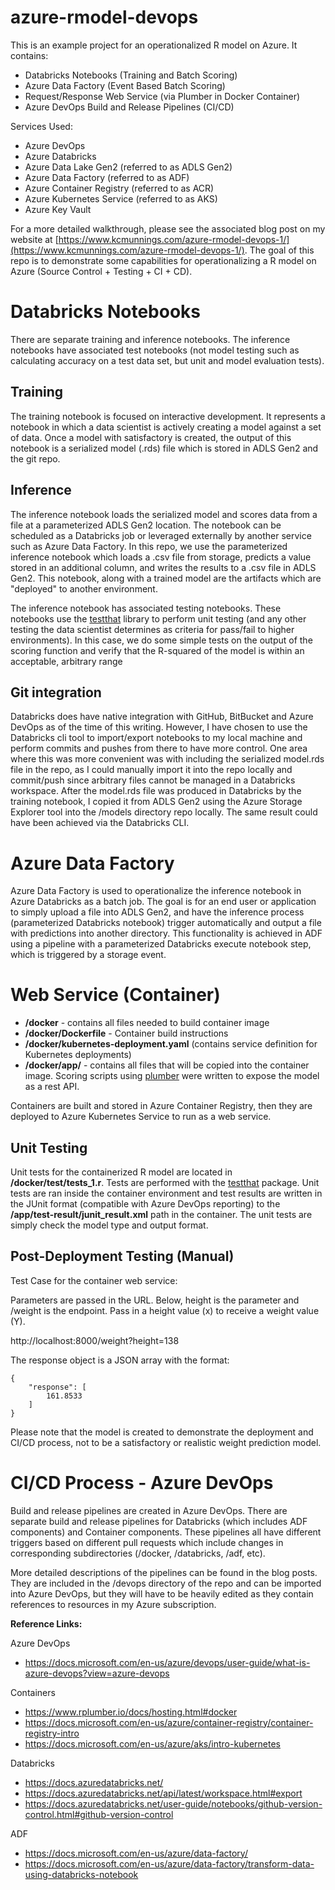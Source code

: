 # azure-rmodel-devops

This is an example project for an operationalized R model on Azure.  It contains:
- Databricks Notebooks (Training and Batch Scoring)
- Azure Data Factory (Event Based Batch Scoring)
- Request/Response Web Service (via Plumber in Docker Container)
- Azure DevOps Build and Release Pipelines (CI/CD)

Services Used:
- Azure DevOps
- Azure Databricks
- Azure Data Lake Gen2 (referred to as ADLS Gen2)
- Azure Data Factory (referred to as ADF)
- Azure Container Registry (referred to as ACR)
- Azure Kubernetes Service (referred to as AKS)
- Azure Key Vault

For a more detailed walkthrough, please see the associated blog post on my website at [https://www.kcmunnings.com/azure-rmodel-devops-1/](https://www.kcmunnings.com/azure-rmodel-devops-1/).  The goal of this repo is to demonstrate some capabilities for operationalizing a R model on Azure (Source Control + Testing + CI + CD).

# **Databricks Notebooks**

There are separate training and inference notebooks.  The inference notebooks have associated test notebooks (not model testing such as calculating accuracy on a test data set, but unit and model evaluation tests).

## Training

The training notebook is focused on interactive development.  It represents a notebook in which a data scientist is actively creating a model against a set of data.  Once a model with satisfactory is created, the output of this notebook is a serialized model (.rds) file which is stored in ADLS Gen2 and the git repo.

## Inference

The inference notebook loads the serialized model and scores data from a file at a parameterized ADLS Gen2 location.  The notebook can be scheduled as a Databricks job or leveraged externally by another service such as Azure Data Factory.  In this repo, we use the parameterized inference notebook which loads a .csv file from storage, predicts a value stored in an additional column, and writes the results to a .csv file in ADLS Gen2.  This notebook, along with a trained model are the artifacts which are "deployed" to another environment.

The inference notebook has associated testing notebooks.  These notebooks use the [testthat](https://testthat.r-lib.org/) library to perform unit testing (and any other testing the data scientist determines as criteria for pass/fail to higher environments).  In this case, we do some simple tests on the output of the scoring function and verify that the R-squared of the model is within an acceptable, arbitrary range

## Git integration

Databricks does have native integration with GitHub, BitBucket and Azure DevOps as of the time of this writing.  However, I have chosen to use the Databricks cli tool to import/export notebooks to my local machine and perform commits and pushes from there to have more control.  One area where this was more convenient was with including the serialized model.rds file in the repo, as I could manually import it into the repo locally and commit/push since arbitrary files cannot be managed in a Databricks workspace.  After the model.rds file was produced in Databricks by the training notebook, I copied it from ADLS Gen2 using the Azure Storage Explorer tool into the /models directory repo locally.  The same result could have been achieved via the Databricks CLI.

# **Azure Data Factory**

Azure Data Factory is used to operationalize the inference notebook in Azure Databricks as a batch job.  The goal is for an end user or application to simply upload a file into ADLS Gen2, and have the inference process (parameterized Databricks notebook) trigger automatically and output a file with predictions into another directory.  This functionality is achieved in ADF using a pipeline with a parameterized Databricks execute notebook step, which is triggered by a storage event.


# **Web Service (Container)**

- **/docker** - contains all files needed to build container image
- **/docker/Dockerfile** - Container build instructions
- **/docker/kubernetes-deployment.yaml** (contains service definition for Kubernetes deployments)
- **/docker/app/** - contains all files that will be copied into the container image.  Scoring scripts using [plumber](https://www.rplumber.io/) were written to expose the model as a rest API.


Containers are built and stored in Azure Container Registry, then they are deployed to Azure Kubernetes Service to run as a web service.

## Unit Testing

Unit tests for the containerized R model are located in **/docker/test/tests_1.r**.  Tests are performed with the [testthat](https://testthat.r-lib.org/) package.  Unit tests are ran inside the container environment and test results are written in the JUnit format (compatible with Azure DevOps reporting) to the **/app/test-result/junit_result.xml** path in the container.  The unit tests are simply check the model type and output format.

## Post-Deployment Testing (Manual)

Test Case for the container web service:

Parameters are passed in the URL.  Below, height is the parameter and /weight is the endpoint.  Pass in a height value (x) to receive a weight value (Y).

http://localhost:8000/weight?height=138

The response object is a JSON array with the format:
```
{
    "response": [
        161.8533
    ]
}
```

Please note that the model is created to demonstrate the deployment and CI/CD process, not to be a satisfactory or realistic weight prediction model.

# **CI/CD Process - Azure DevOps**

Build and release pipelines are created in Azure DevOps.  There are separate build and release pipelines for Databricks (which includes ADF components) and Container components.  These pipelines all have different triggers based on different pull requests which include changes in corresponding subdirectories (/docker, /databricks, /adf, etc).

More detailed descriptions of the pipelines can be found in the blog posts.  They are included in the /devops directory of the repo and can be imported into Azure DevOps, but they will have to be heavily edited as they contain references to resources in my Azure subscription.

**Reference Links:**

Azure DevOps
- https://docs.microsoft.com/en-us/azure/devops/user-guide/what-is-azure-devops?view=azure-devops

Containers
- https://www.rplumber.io/docs/hosting.html#docker
- https://docs.microsoft.com/en-us/azure/container-registry/container-registry-intro
- https://docs.microsoft.com/en-us/azure/aks/intro-kubernetes

Databricks
- https://docs.azuredatabricks.net/
- https://docs.azuredatabricks.net/api/latest/workspace.html#export
- https://docs.azuredatabricks.net/user-guide/notebooks/github-version-control.html#github-version-control

ADF
- https://docs.microsoft.com/en-us/azure/data-factory/
- https://docs.microsoft.com/en-us/azure/data-factory/transform-data-using-databricks-notebook



